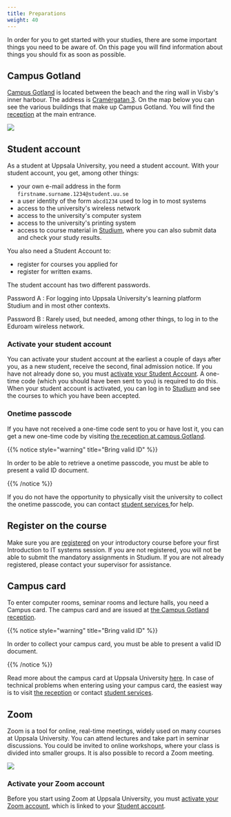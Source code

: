 ```yaml
---
title: Preparations
weight: 40
---
```


In order for you to get started with your studies, there are some important
things you need to be aware of. On this page you will find information about
things you should fix as soon as possible.


## Campus Gotland


[Campus Gotland][campus-gotland] is located between the beach and the ring wall in Visby's inner
harbour. The address is [Cramérgatan 3][google-maps]. On the map below you can see the various buildings that make up Campus
Gotland. You will find the [reception][campus-gotland-reception] at the main entrance.

![](/images/2024/preparation/eng-map-of-campus-gotland.jpeg)

[google-maps]:
    https://www.google.com/maps/place/Huvudentr%C3%A9,+Cram%C3%A9rgatan+3,+621+57+Visby/@57.6394441,18.2887703,17z/data=!3m1!4b1!4m6!3m5!1s0x46f7aed6047df557:0x3c467d3a14fe45d6!8m2!3d57.6394441!4d18.2887703!16s%2Fg%2F12hqvp73_?entry=ttu

[campus-gotland]: https://www.uu.se/en/campus/gotland?languageId=3
[campus-gotland-reception]: https://www.campusgotland.uu.se/students/reception/

## Student account

As a student at Uppsala University, you need a student account. With your
student account, you get, among other things:

- your own e-mail address in the form `firstname.surname.1234@student.uu.se`
- a user identity of the form `abcd1234` used to log in to most systems
- access to the university's wireless network
- access to the university's computer system
- access to the university's printing system
- access to course material in [Studium][studium], where you can also submit data and check
your study results.

You also need a Student Account to:

- register for courses you applied for
- register for written exams.


[studium]: https://www.uu.se/system/log-in-to-studium

The student account has two different passwords.

Password A
: For logging into Uppsala University's learning platform Studium and in most other contexts.

Password B
: Rarely used, but needed, among other things, to log in to the Eduroam wireless network.


### Activate your student account

<!-- https://www.uu.se/student/valkommen/registrering/ --> 

You can activate your student account at the earliest a couple of days after
you, as a new student, receive the second, final admission notice. If you have
not already done so, you must [activate your Student
Account](https://konto.weblogin.uu.se/index-en.html). A one-time code (which you
should have been sent to you) is required to do this. When your student account
is activated, you can log in to [Studium][studium] and see the courses to which you have
been accepted.


### Onetime passcode

If you have not received a one-time code sent to you or have lost it, you can
get a new one-time code by visiting [the reception at campus
Gotland][campus-gotland-reception].



{{% notice style="warning" title="Bring valid ID" %}}

In order to be able to retrieve a onetime passcode, you must be able to present a
valid ID document.

{{% /notice %}}

If you do not have the opportunity to physically visit the university to collect
the onetime passcode, you can contact [student services ][studentservice] for help.

[studentservice]: https://www2.uu.se/en/students/contact


## Register on the course

Make sure you are [registered][register] on your introductory course before your
first Introduction to IT systems session. If you are not registered, you will
not be able to submit the mandatory assignments in Studium. If you are not
already registered, please contact your supervisor for assistance.

[register]: https://www2.uu.se/en/students/admission-and-registration/register

## Campus card

To enter computer rooms, seminar rooms and lecture halls, you need a Campus
card. The campus card and are issued at [the Campus Gotland
reception][campus-gotland-reception].


[campuskort]: https://www2.uu.se/en/students/your-rights/campus-card

{{% notice style="warning" title="Bring valid ID" %}}

In order to collect your campus card, you must be able to present a valid ID
document.

{{% /notice %}}

Read more about the campus card at Uppsala University [here][campuskort]. In case of technical
problems when entering using your campus card, the easiest way is to visit
[the reception][campus-gotland-reception] or contact [student services][studentservice].

## Zoom 

Zoom is a tool for online, real-time meetings, widely used on many courses at
Uppsala University. You can attend lectures and take part in seminar
discussions. You could be invited to online workshops, where your class is
divided into smaller groups. It is also possible to record a Zoom meeting.

![](/images/2024/preparation/zoom-screenshot.png)

### Activate your Zoom account

Before you start using Zoom at Uppsala University, you must [activate your Zoom
account][activate-zoom], which is linked to your [Student account](#student-account).

[uu-zoom]: https://www.uu.se/en/students/it-for-students/software/zoom

[zoom]: https://zoom.us/
[activate-zoom]: https://www2.uu.se/en/students/it-for-students/zoom-for-students


<!-- 
### Handledning i Zoom

Till följd av rådande situation gällande Covid-19 kommer
[handledning](../tutoring) av uppgifter inom ramen för Inroduktion till datorer
att ske på distans via Zoom på schemalagda
tillfällen. 

-->
